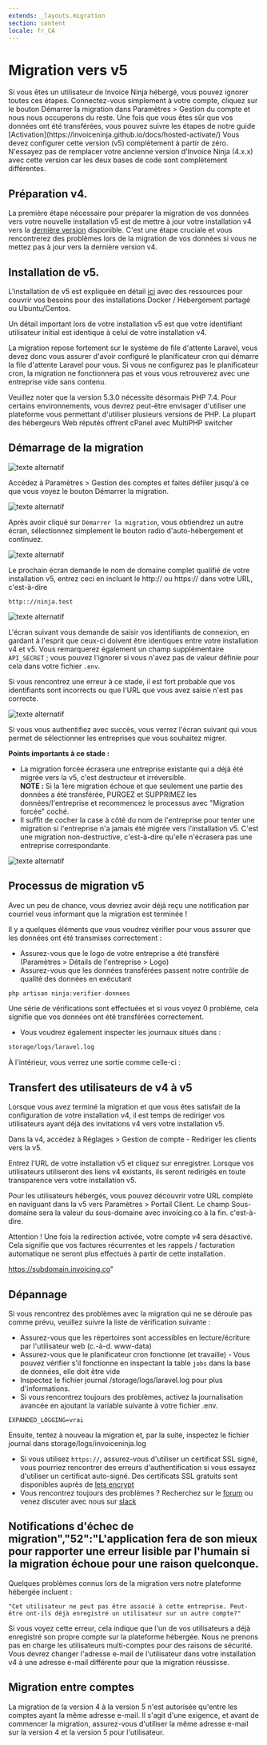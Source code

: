 ```yaml
---
extends: _layouts.migration
section: content
locale: fr_CA
---
```


# Migration vers v5

<x-info>
Si vous êtes un utilisateur de Invoice Ninja hébergé, vous pouvez ignorer toutes ces étapes. Connectez-vous simplement à votre compte, cliquez sur le bouton Démarrer la migration dans Paramètres > Gestion du compte et nous nous occuperons du reste. Une fois que vous êtes sûr que vos données ont été transférées, vous pouvez suivre les étapes de notre guide [Activation](https://invoiceninja.github.io/docs/hosted-activate/)
</x-info>

<x-warning>
Vous devez configurer cette version (v5) complètement à partir de zéro. N'essayez pas de remplacer votre ancienne version d'Invoice Ninja (4.x.x) avec cette version car les deux bases de code sont complètement différentes.
</x-warning>

## Préparation v4.

La première étape nécessaire pour préparer la migration de vos données vers votre nouvelle installation v5 est de mettre à jour votre installation v4 vers la [dernière version](https://download.invoiceninja.com) disponible. C'est une étape cruciale et vous rencontrerez des problèmes lors de la migration de vos données si vous ne mettez pas à jour vers la dernière version v4.

## Installation de v5.

L'installation de v5 est expliquée en détail [ici](/docs/self-host-installation) avec des ressources pour couvrir vos besoins pour des installations Docker / Hébergement partagé ou Ubuntu/Centos.

Un détail important lors de votre installation v5 est que votre identifiant utilisateur initial est identique à celui de votre installation v4.

La migration repose fortement sur le système de file d'attente Laravel, vous devez donc vous assurer d'avoir configuré le planificateur cron qui démarre la file d'attente Laravel pour vous. Si vous ne configurez pas le planificateur cron, la migration ne fonctionnera pas et vous vous retrouverez avec une entreprise vide sans contenu.

<x-warning>
Veuillez noter que la version 5.3.0 nécessite désormais PHP 7.4. Pour certains environnements, vous devrez peut-être envisager d'utiliser une plateforme vous permettant d'utiliser plusieurs versions de PHP. La plupart des hébergeurs Web réputés offrent cPanel avec MultiPHP switcher
</x-warning>

## Démarrage de la migration

![texte alternatif](/assets/images/migration/migration_step_1.png "Commencer la migration")

Accédez à Paramètres > Gestion des comptes et faites défiler jusqu'à ce que vous voyez le bouton Démarrer la migration.

![texte alternatif](/assets/images/migration/migration_step_2.png "Sélectionnez auto-hébergé")

Après avoir cliqué sur ```Démarrer la migration```, vous obtiendrez un autre écran, sélectionnez simplement le bouton radio d'auto-hébergement et continuez.

![texte alternatif](/assets/images/migration/migration_step_3.png "Entrer l'URL")

Le prochain écran demande le nom de domaine complet qualifié de votre installation v5, entrez ceci en incluant le http:// ou https:// dans votre URL, c'est-à-dire

```
http:://ninja.test
```

![texte alternatif](/assets/images/migration/migration_step_4.png "Authentifier")

L'écran suivant vous demande de saisir vos identifiants de connexion, en gardant à l'esprit que ceux-ci doivent être identiques entre votre installation v4 et v5. Vous remarquerez également un champ supplémentaire ```API_SECRET``` ; vous pouvez l'ignorer si vous n'avez pas de valeur définie pour cela dans votre fichier ```.env```.

Si vous rencontrez une erreur à ce stade, il est fort probable que vos identifiants sont incorrects ou que l'URL que vous avez saisie n'est pas correcte.

![texte alternatif](/assets/images/migration/migration_step_5.png "Sélectionner une entreprise")

Si vous vous authentifiez avec succès, vous verrez l'écran suivant qui vous permet de sélectionner les entreprises que vous souhaitez migrer.

**Points importants à ce stade :**

* La migration forcée écrasera une entreprise existante qui a déjà été migrée vers la v5, c'est destructeur et irréversible.
<br>**NOTE :** Si la 1ère migration échoue et que seulement une partie des données a été transférée, PURGEZ et SUPPRIMEZ les données/l'entreprise et recommencez le processus avec "Migration forcée" coché.
* Il suffit de cocher la case à côté du nom de l'entreprise pour tenter une migration si l'entreprise n'a jamais été migrée vers l'installation v5. C'est une migration non-destructive, c'est-à-dire qu'elle n'écrasera pas une entreprise correspondante.

![texte alternatif](/assets/images/migration/migration_step_6.png "Migration commencée")

## Processus de migration v5
Avec un peu de chance, vous devriez avoir déjà reçu une notification par courriel vous informant que la migration est terminée !

Il y a quelques éléments que vous voudrez vérifier pour vous assurer que les données ont été transmises correctement :

* Assurez-vous que le logo de votre entreprise a été transféré (Paramètres > Détails de l'entreprise > Logo)
* Assurez-vous que les données transférées passent notre contrôle de qualité des données en exécutant

```php
php artisan ninja:verifier-donnees
```

Une série de vérifications sont effectuées et si vous voyez 0 problème, cela signifie que vos données ont été transférées correctement.

* Vous voudrez également inspecter les journaux situés dans :

```bash
storage/logs/laravel.log
```

À l'intérieur, vous verrez une sortie comme celle-ci :

## Transfert des utilisateurs de v4 à v5

Lorsque vous avez terminé la migration et que vous êtes satisfait de la configuration de votre installation v4, il est temps de rediriger vos utilisateurs ayant déjà des invitations v4 vers votre installation v5.

Dans la v4, accédez à Réglages > Gestion de compte - Rediriger les clients vers la v5.

Entrez l'URL de votre installation v5 et cliquez sur enregistrer. Lorsque vos utilisateurs utiliseront des liens v4 existants, ils seront redirigés en toute transparence vers votre installation v5.

Pour les utilisateurs hébergés, vous pouvez découvrir votre URL complète en naviguant dans la v5 vers Paramètres > Portail Client. Le champ Sous-domaine sera la valeur du sous-domaine avec invoicing.co à la fin. c'est-à-dire.


<x-warning>
    Attention ! Une fois la redirection activée, votre compte v4 sera désactivé. Cela signifie que vos factures récurrentes et les rappels / facturation automatique ne seront plus effectués à partir de cette installation.
</x-warning>


https://subdomain.invoicing.co"

## Dépannage

Si vous rencontrez des problèmes avec la migration qui ne se déroule pas comme prévu, veuillez suivre la liste de vérification suivante :

* Assurez-vous que les répertoires sont accessibles en lecture/écriture par l'utilisateur web (c.-à-d. www-data)
* Assurez-vous que le planificateur cron fonctionne (et travaille) - Vous pouvez vérifier s'il fonctionne en inspectant la table ```jobs``` dans la base de données, elle doit être vide
* Inspectez le fichier journal /storage/logs/laravel.log pour plus d'informations.
* Si vous rencontrez toujours des problèmes, activez la journalisation avancée en ajoutant la variable suivante à votre fichier .env.

```
EXPANDED_LOGGING=vrai
```
Ensuite, tentez à nouveau la migration et, par la suite, inspectez le fichier journal dans storage/logs/invoiceninja.log

* Si vous utilisez `https://`, assurez-vous d'utiliser un certificat SSL signé, vous pourriez rencontrer des erreurs d'authentification si vous essayez d'utiliser un certificat auto-signé. Des certificats SSL gratuits sont disponibles auprès de [lets encrypt](https://letsencrypt.org)
* Vous rencontrez toujours des problèmes ? Recherchez sur le [forum](https://forum.invoiceninja.com) ou venez discuter avec nous sur [slack](https://invoiceninja.slack.com)

## Notifications d'échec de migration","52":"L'application fera de son mieux pour rapporter une erreur lisible par l'humain si la migration échoue pour une raison quelconque.

Quelques problèmes connus lors de la migration vers notre plateforme hébergée incluent :

```
"Cet utilisateur ne peut pas être associé à cette entreprise. Peut-être ont-ils déjà enregistré un utilisateur sur un autre compte?"
```

Si vous voyez cette erreur, cela indique que l'un de vos utilisateurs a déjà enregistré son propre compte sur la plateforme hébergée. Nous ne prenons pas en charge les utilisateurs multi-comptes pour des raisons de sécurité. Vous devrez changer l'adresse e-mail de l'utilisateur dans votre installation v4 à une adresse e-mail différente pour que la migration réussisse.

## Migration entre comptes

La migration de la version 4 à la version 5 n'est autorisée qu'entre les comptes ayant la même adresse e-mail. Il s'agit d'une exigence,
et avant de commencer la migration, assurez-vous d'utiliser la même adresse e-mail sur la version 4 et la version 5 pour l'utilisateur.

